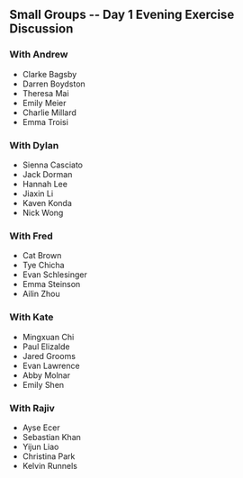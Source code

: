## Small Groups -- Day 1 Evening Exercise Discussion

### With Andrew
* Clarke Bagsby
* Darren Boydston
* Theresa Mai
* Emily Meier
* Charlie Millard
* Emma Troisi

### With Dylan
* Sienna Casciato
* Jack Dorman
* Hannah Lee
* Jiaxin Li
* Kaven Konda
* Nick Wong

### With Fred
* Cat Brown
* Tye Chicha
* Evan Schlesinger
* Emma Steinson
* Ailin Zhou

### With Kate
* Mingxuan Chi
* Paul Elizalde
* Jared Grooms
* Evan Lawrence
* Abby Molnar
* Emily Shen

### With Rajiv
* Ayse Ecer
* Sebastian Khan
* Yijun Liao
* Christina Park
* Kelvin Runnels

